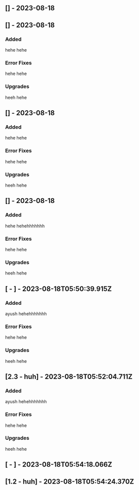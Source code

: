 ## [] - 2023-08-18




## [] - 2023-08-18
### Added
hehe
hehe
### Error Fixes
hehe
hehe
### Upgrades
heeh
hehe

## [] - 2023-08-18
### Added
hehe
hehe
### Error Fixes
hehe
hehe
### Upgrades
heeh
hehe

## [] - 2023-08-18
### Added
hehe
hehehhhhhhh
### Error Fixes
hehe
hehe
### Upgrades
heeh
hehe

## [ - ] - 2023-08-18T05:50:39.915Z
### Added
ayush
hehehhhhhhh
### Error Fixes
hehe
hehe
### Upgrades
heeh
hehe

## [2.3 - huh] - 2023-08-18T05:52:04.711Z
### Added
ayush
hehehhhhhhh
### Error Fixes
hehe
hehe
### Upgrades
heeh
hehe

## [ - ] - 2023-08-18T05:54:18.066Z




## [1.2 - huh] - 2023-08-18T05:54:24.370Z




